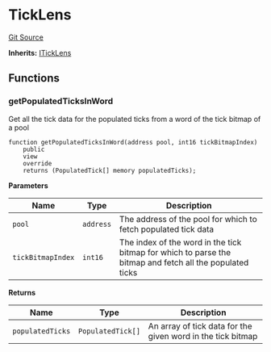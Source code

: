 # TickLens
[Git Source](https://github.com/KYRDTeam/ilo-contracts/blob/319686becad627d36fa714d2345ca75a5a55cab1/src/lens/TickLens.sol)

**Inherits:**
[ITickLens](/src/interfaces/ITickLens.sol/interface.ITickLens.md)


## Functions
### getPopulatedTicksInWord

Get all the tick data for the populated ticks from a word of the tick bitmap of a pool


```solidity
function getPopulatedTicksInWord(address pool, int16 tickBitmapIndex)
    public
    view
    override
    returns (PopulatedTick[] memory populatedTicks);
```
**Parameters**

|Name|Type|Description|
|----|----|-----------|
|`pool`|`address`|The address of the pool for which to fetch populated tick data|
|`tickBitmapIndex`|`int16`|The index of the word in the tick bitmap for which to parse the bitmap and fetch all the populated ticks|

**Returns**

|Name|Type|Description|
|----|----|-----------|
|`populatedTicks`|`PopulatedTick[]`|An array of tick data for the given word in the tick bitmap|


